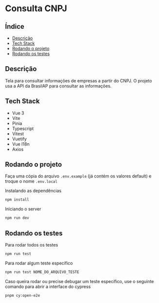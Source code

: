 # Consulta CNPJ
## Índice
- [Descrição](#descrição)
- [Tech Stack](#tech-stack)
- [Rodando o projeto](#rodando-o-projeto)
- [Rodando os testes](#rodando-os-testes)

## Descrição
Tela para consultar informações de empresas a partir do CNPJ. O projeto usa a API da BrasilAP para consultar as informações.

## Tech Stack
- Vue 3
- Vite
- Pinia
- Typescript
- Vitest
- Vuetify
- Vue I18n
- Axios

## Rodando o projeto
Faça uma cópia do arquivo `.env.example` (já contém os valores default) e troque o nome `.env.local`

Instalando as dependências
```bash
npm install
```

Iniciando o server
```bash
npm run dev
```

## Rodando os testes
Para rodar todos os testes
```bash
npm run test
```

Para rodar algum teste específico
```bash
npm run test NOME_DO_ARQUIVO_TESTE
```

Caso queira rodar ou precise debugar um teste específico, use o seguinte comando para abrir a interface do cypress
```bash
pnpm cy:open-e2e
```
